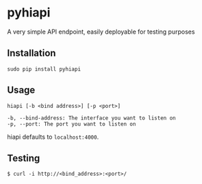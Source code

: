 # pyhiapi
A very simple API endpoint, easily deployable for testing purposes

## Installation

    sudo pip install pyhiapi

## Usage

    hiapi [-b <bind address>] [-p <port>]
    
    -b, --bind-address: The interface you want to listen on
    -p, --port: The port you want to listen on

hiapi defaults to `localhost:4000`.

## Testing

    $ curl -i http://<bind_address>:<port>/


